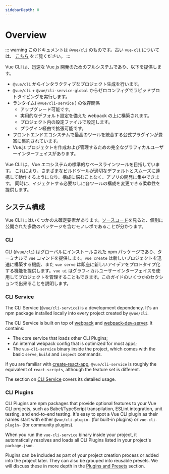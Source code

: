 ```yaml
---
sidebarDepth: 0
---
```


# Overview

::: warning
このドキュメントは `@vue/cli` のものです。古い `vue-cli` については、 [こちら](https://github.com/vuejs/vue-cli/tree/v2#vue-cli--) をご覧ください。
:::

Vue CLI は、迅速な Vue.js 開発のためのフルシステムであり、以下を提供します。

- `@vue/cli` からインタラクティブなプロジェクト生成を行います。
- `@vue/cli` + `@vue/cli-service-global` からゼロコンフィグでラピッドプロトタイピングを実行します。
- ランタイム( `@vue/cli-service` ) の依存関係
  - アップグレード可能です。
  - 実用的なデフォルト設定を備えた webpack の上に構築されます。
  - プロジェクト内の設定ファイルで設定します。
  - プラグイン経由で拡張可能です。
- フロントエンドエコシステムで最高のツールを統合する公式プラグインが豊富に集約されています。
- Vue.js プロジェクトを作成および管理するための完全なグラフィカルユーザーインターフェイスがあります。

Vue CLI は、Vue エコシステムの標準的なベースラインツールを目指しています。 これにより、さまざまなビルドツールが適切なデフォルトとスムーズに連携して動作するようになり、構成に悩むことなく、アプリの開発に集中できます。 同時に、イジェクトする必要なしに各ツールの構成を変更できる柔軟性を提供します。

## システム構成

Vue CLI にはいくつかの未確定要素があります。[ソースコード](https://github.com/vuejs/vue-cli/tree/dev/packages/%40vue)を見ると、個別に公開された多数のパッケージを含むモノレポであることが分かります。

### CLI

CLI (`@vue/cli`) はグローバルにインストールされた npm パッケージであり、ターミナルで `vue` コマンドを提供します。`vue create` は新しいプロジェクトを迅速に構築する機能、また `vue serve` は即座に新しいアイデアをプロトタイプ化する機能を提供します。`vue ui` はグラフィカルユーザーインターフェイスを使用してプロジェクトを管理することもできます。このガイドのいくつかのセクションで出来ることを説明します。

### CLI Service

The CLI Service (`@vue/cli-service`) is a development dependency. It's an npm package installed locally into every project created by `@vue/cli`.

The CLI Service is built on top of [webpack](http://webpack.js.org/) and [webpack-dev-server](https://github.com/webpack/webpack-dev-server). It contains:

- The core service that loads other CLI Plugins;
- An internal webpack config that is optimized for most apps;
- The `vue-cli-service` binary inside the project, which comes with the basic `serve`, `build` and `inspect` commands.

If you are familiar with [create-react-app](https://github.com/facebookincubator/create-react-app), `@vue/cli-service` is roughly the equivalent of `react-scripts`, although the feature set is different.

The section on [CLI Service](./cli-service.md) covers its detailed usage.

### CLI Plugins

CLI Plugins are npm packages that provide optional features to your Vue CLI projects, such as Babel/TypeScript transpilation, ESLint integration, unit testing, and end-to-end testing. It's easy to spot a Vue CLI plugin as their names start with either `@vue/cli-plugin-` (for built-in plugins) or `vue-cli-plugin-` (for community plugins).

When you run the `vue-cli-service` binary inside your project, it automatically resolves and loads all CLI Plugins listed in your project's `package.json`.

Plugins can be included as part of your project creation process or added into the project later. They can also be grouped into reusable presets. We will discuss these in more depth in the [Plugins and Presets](./plugins-and-presets.md) section.
